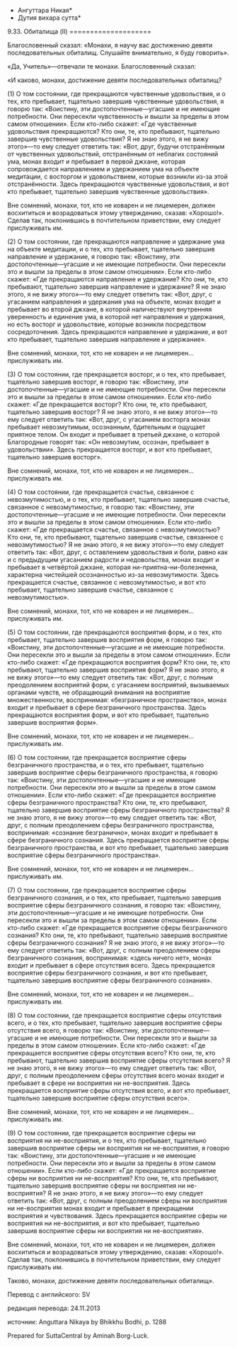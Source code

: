 * Ангуттара Никая*
* Дутия вихара сутта*

9\.33\. Обиталища \(II\)
\=\=\=\=\=\=\=\=\=\=\=\=\=\=\=\=\=\=\=\=

Благословенный сказал: «Монахи, я научу вас достижению девяти последовательных обиталищ\. Слушайте внимательно, я буду говорить»\.

«Да, Учитель»—отвечали те монахи\. Благословенный сказал:

«И каково, монахи, достижение девяти последовательных обиталищ?

\(1\) О том состоянии, где прекращаются чувственные удовольствия, и о тех, кто пребывает, тщательно завершив чувственные удовольствия, я говорю так: «Воистину, эти достопочтенные—угасшие и не имеющие потребности\. Они пересекли чувственность и вышли за пределы в этом самом отношении»\. Если кто\-либо скажет: «Где чувственные удовольствия прекращаются? Кто они, те, кто пребывают, тщательно завершив чувственные удовольствия? Я не знаю этого, я не вижу этого»—то ему следует ответить так: «Вот, друг, будучи отстранённым от чувственных удовольствий, отстранённым от неблагих состояний ума, монах входит и пребывает в первой джхане, которая сопровождается направлением и удержанием ума на объекте медитации, с восторгом и удовольствием, которые возникли из\-за этой отстранённости\. Здесь прекращаются чувственные удовольствия, и вот кто пребывает, тщательно завершив чувственные удовольствия»\.

Вне сомнений, монахи, тот, кто не коварен и не лицемерен, должен восхититься и возрадоваться этому утверждению, сказав: «Хорошо\!»\. Сделав так, поклонившись в почтительном приветствии, ему следует прислуживать им\.

\(2\) О том состоянии, где прекращаются направление и удержание ума на объекте медитации, и о тех, кто пребывает, тщательно завершив направление и удержание, я говорю так: «Воистину, эти достопочтенные—угасшие и не имеющие потребности\. Они пересекли это и вышли за пределы в этом самом отношении»\. Если кто\-либо скажет: «Где прекращаются направление и удержание? Кто они, те, кто пребывают, тщательно завершив направление и удержание? Я не знаю этого, я не вижу этого»—то ему следует ответить так: «Вот, друг, с угасанием направления и удержания ума на объекте, монах входит и пребывает во второй джхане, в которой наличествуют внутренняя уверенность и единение ума, в которой нет направления и удержания, но есть восторг и удовольствие, которые возникли посредством сосредоточения\. Здесь прекращаются направление и удержание, и вот кто пребывает, тщательно завершив направление и удержание»\.

Вне сомнений, монахи, тот, кто не коварен и не лицемерен… прислуживать им\.

\(3\) О том состоянии, где прекращается восторг, и о тех, кто пребывает, тщательно завершив восторг, я говорю так: «Воистину, эти достопочтенные—угасшие и не имеющие потребности\. Они пересекли это и вышли за пределы в этом самом отношении»\. Если кто\-либо скажет: «Где прекращается восторг? Кто они, те, кто пребывают, тщательно завершив восторг? Я не знаю этого, я не вижу этого»—то ему следует ответить так: «Вот, друг, с угасанием восторга монах пребывает невозмутимым, осознанным, бдительным и ощущает приятное телом\. Он входит и пребывает в третьей джхане, о которой Благородные говорят так: «Он невозмутим, осознан, пребывает в удовольствии»\. Здесь прекращается восторг, и вот кто пребывает, тщательно завершив восторг»\.

Вне сомнений, монахи, тот, кто не коварен и не лицемерен… прислуживать им\.

\(4\) О том состоянии, где прекращается счастье, связанное с невозмутимостью, и о тех, кто пребывает, тщательно завершив счастье, связанное с невозмутимостью, я говорю так: «Воистину, эти достопочтенные—угасшие и не имеющие потребности\. Они пересекли это и вышли за пределы в этом самом отношении»\. Если кто\-либо скажет: «Где прекращается счастье, связанное с невозмутимостью? Кто они, те, кто пребывают, тщательно завершив счастье, связанное с невозмутимостью? Я не знаю этого, я не вижу этого»—то ему следует ответить так: «Вот, друг, с оставлением удовольствия и боли, равно как и с предыдущим угасанием радости и недовольства, монах входит и пребывает в четвёртой джхане, которая ни\-приятна\-ни\-болезненна, характерна чистейшей осознанностью из\-за невозмутимости\. Здесь прекращается счастье, связанное с невозмутимостью, и вот кто пребывает, тщательно завершив счастье, связанное с невозмутимостью»\.

Вне сомнений, монахи, тот, кто не коварен и не лицемерен… прислуживать им\.

\(5\) О том состоянии, где прекращаются восприятия форм, и о тех, кто пребывает, тщательно завершив восприятия форм, я говорю так: «Воистину, эти достопочтенные—угасшие и не имеющие потребности\. Они пересекли это и вышли за пределы в этом самом отношении»\. Если кто\-либо скажет: «Где прекращаются восприятия форм? Кто они, те, кто пребывают, тщательно завершив восприятия форм? Я не знаю этого, я не вижу этого»—то ему следует ответить так: «Вот, друг, с полным преодолением восприятий форм, с угасанием восприятий, вызываемых органами чувств, не обращающий внимания на восприятие множественности, воспринимая: «безграничное пространство», монах входит и пребывает в сфере безграничного пространства\. Здесь прекращаются восприятия форм, и вот кто пребывает, тщательно завершив восприятия форм»\.

Вне сомнений, монахи, тот, кто не коварен и не лицемерен… прислуживать им\.

\(6\) О том состоянии, где прекращается восприятие сферы безграничного пространства, и о тех, кто пребывает, тщательно завершив восприятие сферы безграничного пространства, я говорю так: «Воистину, эти достопочтенные—угасшие и не имеющие потребности\. Они пересекли это и вышли за пределы в этом самом отношении»\. Если кто\-либо скажет: «Где прекращается восприятие сферы безграничного пространства? Кто они, те, кто пребывают, тщательно завершив восприятие сферы безграничного пространства? Я не знаю этого, я не вижу этого»—то ему следует ответить так: «Вот, друг, с полным преодолением сферы безграничного пространства, воспринимая: «сознание безгранично», монах входит и пребывает в сфере безграничного сознания\. Здесь прекращается восприятие сферы безграничного пространства, и вот кто пребывает, тщательно завершив восприятие сферы безграничного пространства»\.

Вне сомнений, монахи, тот, кто не коварен и не лицемерен… прислуживать им\.

\(7\) О том состоянии, где прекращается восприятие сферы безграничного сознания, и о тех, кто пребывает, тщательно завершив восприятие сферы безграничного сознания, я говорю так: «Воистину, эти достопочтенные—угасшие и не имеющие потребности\. Они пересекли это и вышли за пределы в этом самом отношении»\. Если кто\-либо скажет: «Где прекращается восприятие сферы безграничного сознания? Кто они, те, кто пребывают, тщательно завершив восприятие сферы безграничного сознания? Я не знаю этого, я не вижу этого»—то ему следует ответить так: «Вот, друг, с полным преодолением сферы безграничного сознания, воспринимая: «здесь ничего нет», монах входит и пребывает в сфере отсутствия всего\. Здесь прекращается восприятие сферы безграничного сознания, и вот кто пребывает, тщательно завершив восприятие сферы безграничного сознания»\.

Вне сомнений, монахи, тот, кто не коварен и не лицемерен… прислуживать им\.

\(8\) О том состоянии, где прекращается восприятие сферы отсутствия всего, и о тех, кто пребывает, тщательно завершив восприятие сферы отсутствия всего, я говорю так: «Воистину, эти достопочтенные—угасшие и не имеющие потребности\. Они пересекли это и вышли за пределы в этом самом отношении»\. Если кто\-либо скажет: «Где прекращается восприятие сферы отсутствия всего? Кто они, те, кто пребывают, тщательно завершив восприятие сферы отсутствия всего? Я не знаю этого, я не вижу этого»—то ему следует ответить так: «Вот, друг, с полным преодолением сферы отсутствия всего монах входит и пребывает в сфере ни восприятия ни не\-восприятия\. Здесь прекращается восприятие сферы отсутствия всего, и вот кто пребывает, тщательно завершив восприятие сферы отсутствия всего»\.

Вне сомнений, монахи, тот, кто не коварен и не лицемерен… прислуживать им\.

\(9\) О том состоянии, где прекращается восприятие сферы ни восприятия ни не\-восприятия, и о тех, кто пребывает, тщательно завершив восприятие сферы ни восприятия ни не\-восприятия, я говорю так: «Воистину, эти достопочтенные—угасшие и не имеющие потребности\. Они пересекли это и вышли за пределы в этом самом отношении»\. Если кто\-либо скажет: «Где прекращается восприятие сферы ни восприятия ни не\-восприятия? Кто они, те, кто пребывают, тщательно завершив восприятие сферы ни восприятия ни не\-восприятия? Я не знаю этого, я не вижу этого»—то ему следует ответить так: «Вот, друг, с полным преодолением сферы ни восприятия ни не\-восприятия монах входит и пребывает в прекращении восприятия и чувствования\. Здесь прекращается восприятие сферы ни восприятия ни не\-восприятия, и вот кто пребывает, тщательно завершив восприятие сферы ни восприятия ни не\-восприятия»\.

Вне сомнений, монахи, тот, кто не коварен и не лицемерен, должен восхититься и возрадоваться этому утверждению, сказав: «Хорошо\!»\. Сделав так, поклонившись в почтительном приветствии, ему следует прислуживать им\.

Таково, монахи, достижение девяти последовательных обиталищ»\.

Перевод с английского: SV

редакция перевода: 24\.11\.2013

источник: Anguttara Nikaya by Bhikkhu Bodhi, p\. 1288

Prepared for SuttaCentral by Aminah Borg\-Luck\.